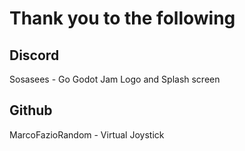 # Thank you to the following

## Discord
Sosasees - Go Godot Jam Logo and Splash screen

## Github
MarcoFazioRandom - Virtual Joystick
